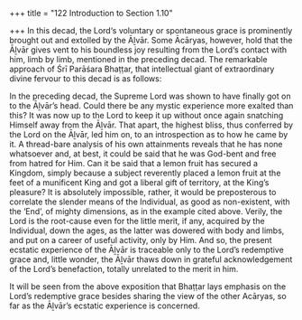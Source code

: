 +++
title = "122 Introduction to Section 1.10"

+++
In this decad, the Lord‘s voluntary or spontaneous grace is prominently brought out and extolled by the Āḻvār. Some Ācāryas, however, hold that the Āḻvār gives vent to his boundless joy resulting from the Lord‘s contact with him, limb by limb, mentioned in the preceding decad. The remarkable approach of Śrī Parāśara Bhaṭṭar, that intellectual giant of extraordinary divine fervour to this decad is as follows:

In the preceding decad, the Supreme Lord was shown to have finally got on to the Āḻvār’s head. Could there be any mystic experience more exalted than this? It was now up to the Lord to keep it up without once again snatching Himself away from the Āḻvār. That apart, the highest bliss, thus conferred by the Lord on the Āḻvār, led him on, to an introspection as to how he came by it. A thread-bare analysis of his own attainments reveals that he has none whatsoever and, at best, it could be said that he was God-bent and free from hatred for Him. Can it be said that a lemon fruit has secured a Kingdom, simply because a subject reverently placed a lemon fruit at the feet of a munificent King and got a liberal gift of territory, at the King’s pleasure? It is absolutely impossible, rather, it would be preposterous to correlate the slender means of the Individual, as good as non-existent, with the ‘End’, of mighty dimensions, as in the example cited above. Verily, the Lord is the root-cause even for the little merit, if any, acquired by the Individual, down the ages, as the latter was dowered with body and limbs, and put on a career of useful activity, only by Him. And so, the present ecstatic experience of the Āḻvār is traceable only to the Lord’s redemptive grace and, little wonder, the Āḻvār thaws down in grateful acknowledgement of the Lord’s benefaction, totally unrelated to the merit in him.

It will be seen from the above exposition that Bhaṭṭar lays emphasis on the Lord’s redemptive grace besides sharing the view of the other Acāryas, so far as the Āḻvār’s ecstatic experience is concerned.



